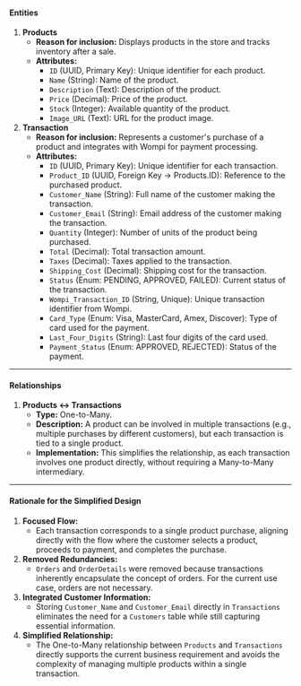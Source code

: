 #### **Entities**
1. **Products**
    - **Reason for inclusion:** Displays products in the store and tracks inventory after a sale.
    - **Attributes:**
        - `ID` (UUID, Primary Key): Unique identifier for each product.
        - `Name` (String): Name of the product.
        - `Description` (Text): Description of the product.
        - `Price` (Decimal): Price of the product.
        - `Stock` (Integer): Available quantity of the product.
        - `Image_URL` (Text): URL for the product image.
2. **Transaction**
    - **Reason for inclusion:** Represents a customer's purchase of a product and integrates with Wompi for payment processing.
    - **Attributes:**
        - `ID` (UUID, Primary Key): Unique identifier for each transaction.
        - `Product_ID` (UUID, Foreign Key -> Products.ID): Reference to the purchased product.
        - `Customer_Name` (String): Full name of the customer making the transaction.
        - `Customer_Email` (String): Email address of the customer making the transaction.
        - `Quantity` (Integer): Number of units of the product being purchased.
        - `Total` (Decimal): Total transaction amount.
        - `Taxes` (Decimal): Taxes applied to the transaction.
        - `Shipping_Cost` (Decimal): Shipping cost for the transaction.
        - `Status` (Enum: PENDING, APPROVED, FAILED): Current status of the transaction.
        - `Wompi_Transaction_ID` (String, Unique): Unique transaction identifier from Wompi.
        - `Card_Type` (Enum: Visa, MasterCard, Amex, Discover): Type of card used for the payment.
        - `Last_Four_Digits` (String): Last four digits of the card used.
        - `Payment_Status` (Enum: APPROVED, REJECTED): Status of the payment.

---
#### **Relationships**
1. **Products ↔ Transactions**
    - **Type:** One-to-Many.
    - **Description:** A product can be involved in multiple transactions (e.g., multiple purchases by different customers), but each transaction is tied to a single product.
    - **Implementation:** This simplifies the relationship, as each transaction involves one product directly, without requiring a Many-to-Many intermediary.
---
#### **Rationale for the Simplified Design**
1. **Focused Flow:**
    - Each transaction corresponds to a single product purchase, aligning directly with the flow where the customer selects a product, proceeds to payment, and completes the purchase.
2. **Removed Redundancies:**
    - `Orders` and `OrderDetails` were removed because transactions inherently encapsulate the concept of orders. For the current use case, orders are not necessary.
3. **Integrated Customer Information:**
    - Storing `Customer_Name` and `Customer_Email` directly in `Transactions` eliminates the need for a `Customers` table while still capturing essential information.
4. **Simplified Relationship:**
    - The One-to-Many relationship between `Products` and `Transactions` directly supports the current business requirement and avoids the complexity of managing multiple products within a single transaction.